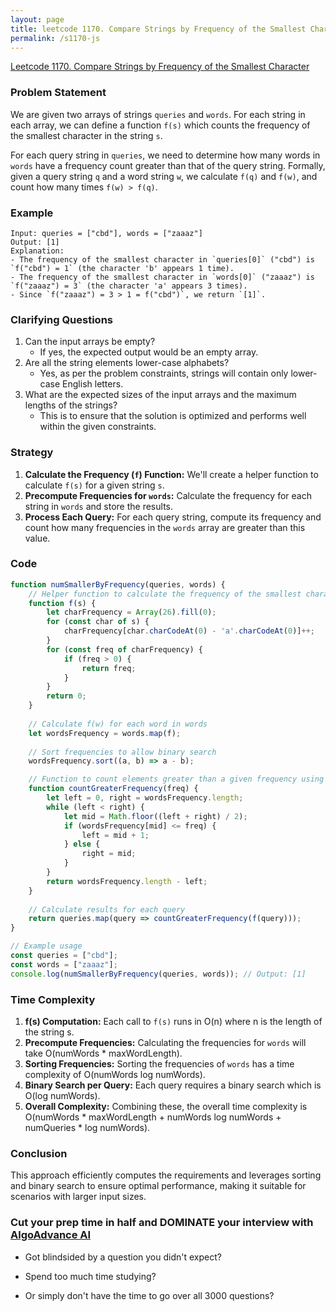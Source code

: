 ```yaml
---
layout: page
title: leetcode 1170. Compare Strings by Frequency of the Smallest Character
permalink: /s1170-js
---
```

[Leetcode 1170. Compare Strings by Frequency of the Smallest Character](https://algoadvance.github.io/algoadvance/l1170)
### Problem Statement
We are given two arrays of strings `queries` and `words`. For each string in each array, we can define a function `f(s)` which counts the frequency of the smallest character in the string `s`.

For each query string in `queries`, we need to determine how many words in `words` have a frequency count greater than that of the query string. Formally, given a query string `q` and a word string `w`, we calculate `f(q)` and `f(w)`, and count how many times `f(w) > f(q)`.

### Example
```plaintext
Input: queries = ["cbd"], words = ["zaaaz"]
Output: [1]
Explanation: 
- The frequency of the smallest character in `queries[0]` ("cbd") is `f("cbd") = 1` (the character 'b' appears 1 time).
- The frequency of the smallest character in `words[0]` ("zaaaz") is `f("zaaaz") = 3` (the character 'a' appears 3 times).
- Since `f("zaaaz") = 3 > 1 = f("cbd")`, we return `[1]`.
```

### Clarifying Questions
1. Can the input arrays be empty? 
   - If yes, the expected output would be an empty array.
2. Are all the string elements lower-case alphabets?
   - Yes, as per the problem constraints, strings will contain only lower-case English letters.
3. What are the expected sizes of the input arrays and the maximum lengths of the strings?
   - This is to ensure that the solution is optimized and performs well within the given constraints.

### Strategy
1. **Calculate the Frequency (`f`) Function:** We'll create a helper function to calculate `f(s)` for a given string `s`.
2. **Precompute Frequencies for `words`:** Calculate the frequency for each string in `words` and store the results.
3. **Process Each Query:** For each query string, compute its frequency and count how many frequencies in the `words` array are greater than this value.

### Code
```javascript
function numSmallerByFrequency(queries, words) {
    // Helper function to calculate the frequency of the smallest character
    function f(s) {
        let charFrequency = Array(26).fill(0);
        for (const char of s) {
            charFrequency[char.charCodeAt(0) - 'a'.charCodeAt(0)]++;
        }
        for (const freq of charFrequency) {
            if (freq > 0) {
                return freq;
            }
        }
        return 0;
    }
    
    // Calculate f(w) for each word in words
    let wordsFrequency = words.map(f);
    
    // Sort frequencies to allow binary search
    wordsFrequency.sort((a, b) => a - b);

    // Function to count elements greater than a given frequency using binary search
    function countGreaterFrequency(freq) {
        let left = 0, right = wordsFrequency.length;
        while (left < right) {
            let mid = Math.floor((left + right) / 2);
            if (wordsFrequency[mid] <= freq) {
                left = mid + 1;
            } else {
                right = mid;
            }
        }
        return wordsFrequency.length - left;
    }
    
    // Calculate results for each query
    return queries.map(query => countGreaterFrequency(f(query)));
}

// Example usage
const queries = ["cbd"];
const words = ["zaaaz"];
console.log(numSmallerByFrequency(queries, words)); // Output: [1]
```

### Time Complexity
1. **f(s) Computation:** Each call to `f(s)` runs in O(n) where n is the length of the string s.
2. **Precompute Frequencies:** Calculating the frequencies for `words` will take O(numWords * maxWordLength).
3. **Sorting Frequencies:** Sorting the frequencies of `words` has a time complexity of O(numWords log numWords).
4. **Binary Search per Query:** Each query requires a binary search which is O(log numWords).
5. **Overall Complexity:** Combining these, the overall time complexity is O(numWords * maxWordLength + numWords log numWords + numQueries * log numWords).

### Conclusion
This approach efficiently computes the requirements and leverages sorting and binary search to ensure optimal performance, making it suitable for scenarios with larger input sizes.


### Cut your prep time in half and DOMINATE your interview with [AlgoAdvance AI](https://algoAdvance.com)

- Got blindsided by a question you didn't expect?

- Spend too much time studying?

- Or simply don't have the time to go over all 3000 questions?

